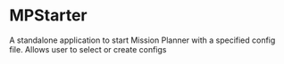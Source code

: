 # MPStarter
A standalone application to start Mission Planner with a specified config file.
Allows user to select or create configs 
